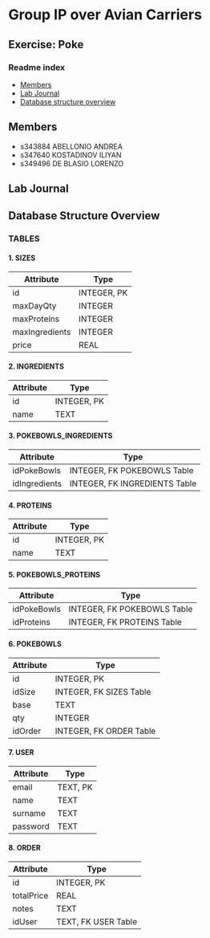 # Group IP over Avian Carriers

## Exercise: Poke

### Readme index
- [Members](#members)
- [Lab Journal](#lab-journal)
- [Database structure overview](#database-structure-overview)

## Members
- s343884 ABELLONIO ANDREA
- s347640 KOSTADINOV ILIYAN
- s349496 DE BLASIO LORENZO

## Lab Journal

## Database Structure Overview

### TABLES

#### 1. SIZES

| Attribute      | Type     |
|----------------|----------|
| id             | INTEGER, PK |
| maxDayQty      | INTEGER  |
| maxProteins    | INTEGER  |
| maxIngredients | INTEGER  |
| price          | REAL     |
#### 2. INGREDIENTS

| Attribute | Type     |
|-----------|----------|
| id        | INTEGER, PK |
| name      | TEXT     |

#### 3. POKEBOWLS_INGREDIENTS

| Attribute      | Type                   |
|----------------|------------------------|
| idPokeBowls    | INTEGER, FK POKEBOWLS Table |
| idIngredients  | INTEGER, FK INGREDIENTS Table |

#### 4. PROTEINS

| Attribute | Type     |
|-----------|----------|
| id        | INTEGER, PK |
| name      | TEXT     |

#### 5. POKEBOWLS_PROTEINS

| Attribute      | Type                   |
|----------------|------------------------|
| idPokeBowls    | INTEGER, FK POKEBOWLS Table |
| idProteins     | INTEGER, FK PROTEINS Table |

#### 6. POKEBOWLS

| Attribute | Type                   |
|-----------|------------------------|
| id        | INTEGER, PK            |
| idSize    | INTEGER, FK SIZES Table|
| base      | TEXT                   |
| qty       | INTEGER                |
| idOrder   | INTEGER, FK ORDER Table|

#### 7. USER

| Attribute | Type     |
|-----------|----------|
| email     | TEXT, PK |
| name      | TEXT     |
| surname   | TEXT     |
| password  | TEXT     |

#### 8. ORDER

| Attribute  | Type     |
|------------|----------|
| id         | INTEGER, PK |
| totalPrice | REAL     |
| notes      | TEXT     |
| idUser     | TEXT, FK USER Table |
